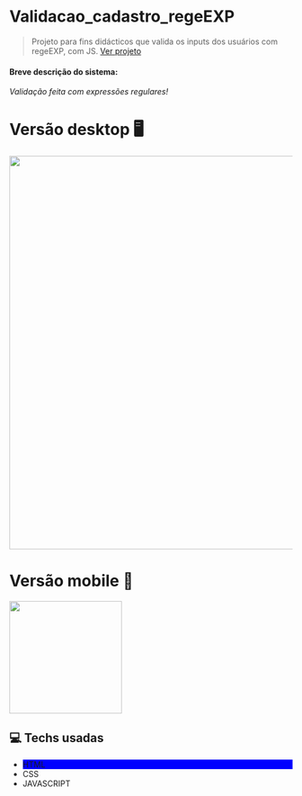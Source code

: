 # Validacao_cadastro_regeEXP
> Projeto para fins didácticos que valida os inputs dos usuários com regeEXP, com JS.
<a href="https://cassiofreires.github.io/Validacao_cadastro_regeEXP/">Ver projeto</a>

<div>
  <h4>Breve descrição do sistema:</h4>
  <p><i>Validação feita com expressões regulares!</i></p>
</div>

# Versão desktop 🖥
<div>
<img src="https://user-images.githubusercontent.com/80475676/196220049-2a55f035-f736-48e1-b9dc-8dc34813a3a8.png" width="700px"></img>
<div/>

# Versão mobile 📱
<div>
<img src="https://user-images.githubusercontent.com/80475676/196219714-ae37b0e4-5148-472c-8408-2a697105f1aa.png" width="200px"></img>
<div/>

## 💻 Techs usadas
<ul>
  <li style="background:blue;">HTML</li>
  <li>CSS</li>
  <li>JAVASCRIPT</li>
</ul>

